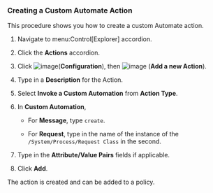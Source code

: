 ### Creating a Custom Automate Action

This procedure shows you how to create a custom Automate action.

1.  Navigate to menu:Control\[Explorer\] accordion.

2.  Click the **Actions** accordion.

3.  Click ![image](../images/1847.png)(**Configuration**), then
    ![image](../images/1862.png) (**Add a new Action**).

4.  Type in a **Description** for the Action.

5.  Select **Invoke a Custom Automation** from **Action Type**.

6.  In **Custom Automation**,

      - For **Message**, type `create`.

      - For **Request**, type in the name of the instance of the
        `/System/Process/Request Class` in the second.

7.  Type in the **Attribute/Value Pairs** fields if applicable.

8.  Click **Add**.

The action is created and can be added to a policy.

